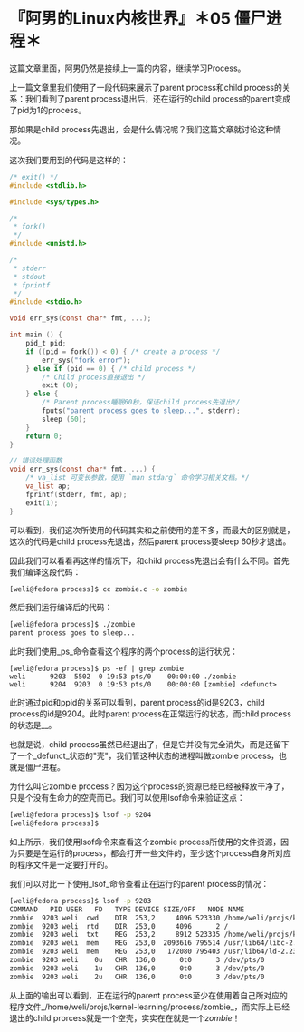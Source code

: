 # 『阿男的Linux内核世界』＊05 僵尸进程＊

这篇文章里面，阿男仍然是接续上一篇的内容，继续学习Process。

上一篇文章里我们使用了一段代码来展示了parent process和child process的关系：我们看到了parent process退出后，还在运行的child process的parent变成了pid为1的process。

那如果是child process先退出，会是什么情况呢？我们这篇文章就讨论这种情况。

这次我们要用到的代码是这样的：

```c
/* exit() */
#include <stdlib.h>

#include <sys/types.h>

/*
 * fork()
 */
#include <unistd.h>

/* 
 * stderr
 * stdout
 * fprintf
 */
#include <stdio.h>

void err_sys(const char* fmt, ...);

int main () {
	pid_t pid;
	if ((pid = fork()) < 0) { /* create a process */
		err_sys("fork error");
	} else if (pid == 0) { /* child process */
		/* Child process直接退出 */
		exit (0); 
	} else {
		/* Parent process睡眠60秒，保证child process先退出*/
		fputs("parent process goes to sleep...", stderr);
		sleep (60); 
	}
	return 0;
}

// 错误处理函数
void err_sys(const char* fmt, ...) {
	/* va_list 可变长参数，使用 `man stdarg` 命令学习相关文档。*/
	va_list ap;
	fprintf(stderr, fmt, ap);
	exit(1);
}

```

可以看到，我们这次所使用的代码其实和之前使用的差不多，而最大的区别就是，这次的代码是child process先退出，然后parent process要sleep 60秒才退出。

因此我们可以看看再这样的情况下，和child process先退出会有什么不同。首先我们编译这段代码：

```bash
[weli@fedora process]$ cc zombie.c -o zombie
```

然后我们运行编译后的代码：

```bash
[weli@fedora process]$ ./zombie 
parent process goes to sleep...
```

此时我们使用_ps_命令查看这个程序的两个process的运行状况：

```
[weli@fedora process]$ ps -ef | grep zombie
weli      9203  5502  0 19:53 pts/0    00:00:00 ./zombie
weli      9204  9203  0 19:53 pts/0    00:00:00 [zombie] <defunct>
```

此时通过pid和ppid的关系可以看到，parent process的id是9203，child process的id是9204。此时parent process在正常运行的状态，而child process的状态是_<defunct>_。

也就是说，child process虽然已经退出了，但是它并没有完全消失，而是还留下了一个_defunct_状态的"壳"，我们管这种状态的进程叫做zombie process，也就是僵尸进程。

为什么叫它zombie process？因为这个process的资源已经已经被释放干净了，只是个没有生命力的空壳而已。我们可以使用lsof命令来验证这点：

```bash
[weli@fedora process]$ lsof -p 9204
[weli@fedora process]$ 
```

如上所示，我们使用lsof命令来查看这个zombie process所使用的文件资源，因为只要是在运行的process，都会打开一些文件的，至少这个process自身所对应的程序文件是一定要打开的。

我们可以对比一下使用_lsof_命令查看正在运行的parent process的情况：

```bash
[weli@fedora process]$ lsof -p 9203
COMMAND   PID USER   FD   TYPE DEVICE SIZE/OFF   NODE NAME
zombie  9203 weli  cwd    DIR  253,2     4096 523330 /home/weli/projs/kernel-learning/process
zombie  9203 weli  rtd    DIR  253,0     4096      2 /
zombie  9203 weli  txt    REG  253,2     8912 523335 /home/weli/projs/kernel-learning/process/zombie
zombie  9203 weli  mem    REG  253,0  2093616 795514 /usr/lib64/libc-2.23.so
zombie  9203 weli  mem    REG  253,0   172080 795403 /usr/lib64/ld-2.23.so
zombie  9203 weli    0u   CHR  136,0      0t0      3 /dev/pts/0
zombie  9203 weli    1u   CHR  136,0      0t0      3 /dev/pts/0
zombie  9203 weli    2u   CHR  136,0      0t0      3 /dev/pts/0
```

从上面的输出可以看到，正在运行的parent process至少在使用着自己所对应的程序文件_/home/weli/projs/kernel-learning/process/zombie_，而实际上已经退出的child prorcess就是一个空壳，实实在在就是一个*zombie*！






